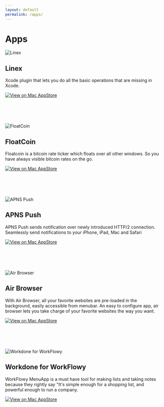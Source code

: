 ```yaml
---
layout: default
permalink: /apps/
---
```


# Apps


![Linex](http://is1.mzstatic.com/image/thumb/Purple128/v4/73/e1/01/73e101ef-1168-18c1-fa0c-1b170891b031/source/100x100bb.png)

## Linex

Xcode plugin that lets you do all the basic operations that are missing in Xcode. 

[![View on Mac AppStore]({{"/assets/macappstore.png"}})](https://itunes.apple.com/us/app/linex-for-xcode/id1290932760?ls=1&mt=12)
<br><br><br> <br><br>

![FloatCoin](http://is4.mzstatic.com/image/thumb/Purple118/v4/c4/26/6a/c4266ac0-4a0e-8acf-9c4e-c1c9ec1c1395/source/100x100bb.png)

## FloatCoin
Floatcoin is a bitcoin rate ticker which floats over all other windows. So you have always visible bitcoin rates on the go.

[![View on Mac AppStore]({{"/assets/macappstore.png"}})](https://itunes.apple.com/us/app/floatcoin-bitcoin-rates/id1273560191?ls=1&mt=12)
<br><br><br> <br><br>


![APNS Push](http://is2.mzstatic.com/image/thumb/Purple71/v4/c7/73/c8/c773c833-79b9-db35-417a-27fb8feb788e/source.icns/100x100bb.png)

## APNS Push
APNS Push sends notification over newly introduced HTTP/2 connection. Seamlessly send notifications to your iPhone, iPad, Mac and Safari

[![View on Mac AppStore]({{"/assets/macappstore.png"}})](https://itunes.apple.com/us/app/apns-push/id1137371380?mt=12)
<br><br><br> <br><br>

![Air Browser](http://is3.mzstatic.com/image/thumb/Purple69/v4/e3/d8/1e/e3d81e37-cd99-1671-a6c4-2c877fcffc7b/source.icns/100x100bb.png)

## Air Browser
With Air Browser, all your favorite websites are pre-loaded in the background, easily accessible from menubar. An easy to configure app, air browser lets you take charge of your favorite websites the way you want.

[![View on Mac AppStore]({{"/assets/macappstore.png"}})](https://itunes.apple.com/us/app/air-browser/id948620309?mt=12)
<br><br><br> <br><br>

![Workdone for WorkFlowy](http://is3.mzstatic.com/image/thumb/Purple60/v4/9d/1e/5f/9d1e5f78-4a83-2b28-ba8a-add20f11aaf8/source.icns/100x100bb.png)

## Workdone for WorkFlowy
WorkFlowy MenuApp is a must have tool for making lists and taking notes because they rightly say "It's simple enough for a shopping list, and powerful enough to run a company.

[![View on Mac AppStore]({{"/assets/macappstore.png"}})](https://itunes.apple.com/us/app/workflowy-menuapp/id965079797?mt=12)
